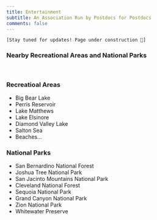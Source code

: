 ```yaml
---
title: Entertainment
subtitle: An Association Run by Postdocs for Postdocs
comments: false
---
```


`[Stay tuned for updates! Page under construction 🚧]`

### Nearby Recreational Areas and National Parks

‎
<!--
{{< gallery caption-effect="none" hover-effect="shrink" >}}
  
  {{< figure src="img/entertainment/riverside/Downtown.webp" 
  link="https://www.riversidedowntown.org/" 
  caption="Downtown"
  class="no-photoswipe" >}}
  
  {{< figure src="img/entertainment/riverside/Farmers_Market.jpg" 
  link="https://www.facebook.com/DowntownFarmersMarketRiverside/" 
  caption="Farmers Market"
  class="no-photoswipe" >}}
  
  {{< figure src="img/entertainment/riverside/Food_Lab.jpg" 
  link="https://www.riversidefoodlab.com/" 
  caption="Food Lab"
  class="no-photoswipe" >}}
  
  {{< figure src="img/entertainment/riverside/Game_Lab.webp" 
  link="https://www.riversidegamelab.com/" 
  caption="Game Lab"
  class="no-photoswipe" >}}
  
  {{< figure src="img/entertainment/riverside/University_Village.jpg" 
  link="https://www.universityvillageriverside.com/" 
  caption="University Village"
  class="no-photoswipe" >}}

  {{< figure src="img/entertainment/riverside/Fox_PAC.webp" 
  link="https://www.livenation.com/venue/KovZpZAEA6lA/fox-performing-arts-center-events" 
  caption="Fox Performing Arts Center"
  class="no-photoswipe" >}}

{{< /gallery >}}
-->

### Recreatioal Areas
- Big Bear Lake
- Perris Reservoir
- Lake Matthews
- Lake Elsinore
- Diamond Valley Lake
- Salton Sea
- Beaches...

### National Parks
- San Bernardino National Forest
- Joshua Tree National Park
- San Jacinto Mountains National Park
- Cleveland National Forest
- Sequoia National Park
- Grand Canyon National Park
- Zion National Park
- Whitewater Preserve



